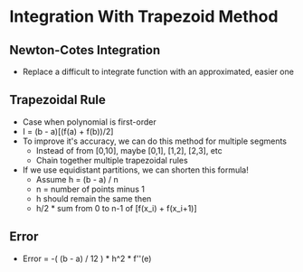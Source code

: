 # Integration With Trapezoid Method

## Newton-Cotes Integration
- Replace a difficult to integrate function with an approximated, easier one

## Trapezoidal Rule
- Case when polynomial is first-order
- I = (b - a)[(f(a) + f(b))/2]
- To improve it's accuracy, we can do this method for multiple segments
  - Instead of from [0,10], maybe [0,1], [1,2], [2,3], etc
  - Chain together multiple trapezoidal rules
- If we use equidistant partitions, we can shorten this formula!
  - Assume h = (b - a) / n
  - n = number of points minus 1
  - h should remain the same then
  - h/2 * sum from 0 to n-1 of [f(x_i) + f(x_i+1)]

## Error
- Error = -( (b - a) / 12 ) * h^2 * f''(e)

